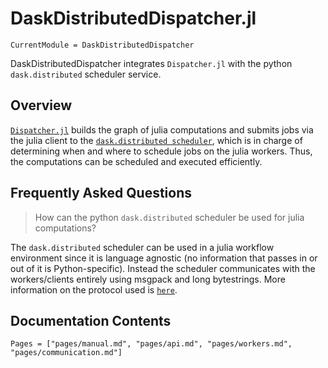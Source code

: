# DaskDistributedDispatcher.jl

```@meta
CurrentModule = DaskDistributedDispatcher
```

DaskDistributedDispatcher integrates `Dispatcher.jl` with the python `dask.distributed` scheduler service.

## Overview

[`Dispatcher.jl`](https://invenia.github.io/Dispatcher.jl/latest/index.html) builds the graph of julia computations and submits jobs via the julia client to the  [`dask.distributed scheduler`](https://distributed.readthedocs.io/), which is in charge of determining when and where to schedule jobs on the julia workers. Thus, the computations can be scheduled and executed efficiently.

## Frequently Asked Questions

> How can the python `dask.distributed` scheduler be used for julia computations?

The `dask.distributed` scheduler can be used in a julia workflow environment since it is language agnostic (no information that passes in or out of it is Python-specific). Instead the scheduler communicates with the workers/clients entirely using msgpack and long bytestrings. More information on the protocol used is [`here`](http://distributed.readthedocs.io/en/latest/protocol.html).

## Documentation Contents

```@contents
Pages = ["pages/manual.md", "pages/api.md", "pages/workers.md", "pages/communication.md"]
```
